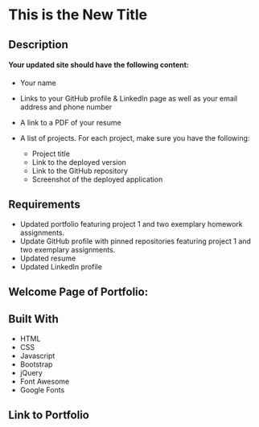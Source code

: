 # This is the New Title

## Description

<!-- Insert a brief description about your project here! -->

#### Your updated site should have the following content:

- Your name
- Links to your GitHub profile & LinkedIn page as well as your email address and phone number
- A link to a PDF of your resume
- A list of projects. For each project, make sure you have the following:

  - Project title
  - Link to the deployed version
  - Link to the GitHub repository
  - Screenshot of the deployed application

## Requirements

- Updated portfolio featuring project 1 and two exemplary homework assignments.
- Update GitHub profile with pinned repositories featuring project 1 and two exemplary assignments.
- Updated resume
- Updated LinkedIn profile

## Welcome Page of Portfolio:

## Built With

- HTML
- CSS
- Javascript
- Bootstrap
- jQuery
- Font Awesome
- Google Fonts

## Link to Portfolio